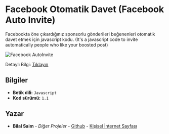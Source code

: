 # Facebook Otomatik Davet (Facebook Auto Invite)

Facebookta öne çıkardığınız sponsorlu gönderileri beğenenleri otomatik davet etmek için javascript kodu. (It's a javascript code to invite automatically people who like your boosted post)

![Facebook AutoInvite](https://bilalsaim.com/upload/news/facebook_sponsorlu_gonderi_davet_etme_kodu_h1623.jpg)

Detaylı Bilgi: [Tıklayın](https://bilalsaim.com/facebook-sponsorlu-gonderi-davet-etme-kodu-h1623)

## Bilgiler

* **Betik dili:** `Javascript`
* **Kod sürümü:** `1.1`

## Yazar

* **Bilal Saim** - *Diğer Projeler* - [Github](https://github.com/bilalsaim) - [Kişisel İnternet Sayfası](https://github.com/bilalsaim)
